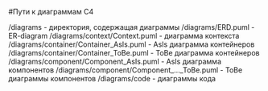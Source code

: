 #Пути к диаграммам C4

/diagrams - директория, содержащая диаграммы
/diagrams/ERD.puml - ER-diagram 
/diagrams/context/Context.puml - диаграмма контекста
/diagrams/container/Container_AsIs.puml - AsIs диаграмма контейнеров
/diagrams/container/Container_ToBe.puml - ToBe диаграмма контейнеров
/diagrams/component/Component_AsIs.puml - AsIs диаграмма компонентов
/diagrams/component/Component_..._ToBe.puml - ToBe диаграммы компонентов
/diagrams/code - диаграммы кода